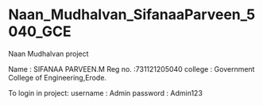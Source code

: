 # Naan_Mudhalvan_SifanaaParveen_5040_GCE
Naan Mudhalvan project

Name : SIFANAA PARVEEN.M
Reg no. :731121205040
college : Government College of Engineering,Erode.

To login in project:
username : Admin
password : Admin123
